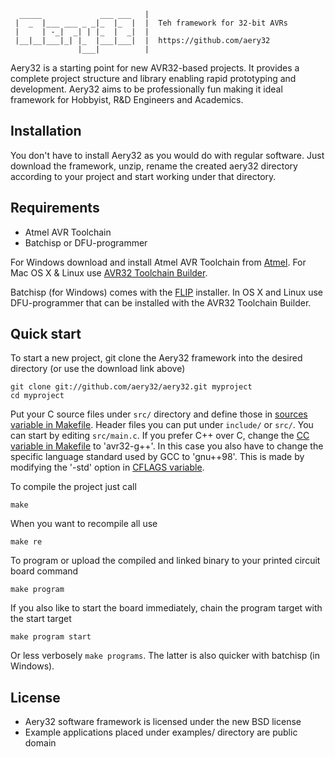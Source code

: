     
      _____             ___ ___   |
     |  _  |___ ___ _ _|_  |_  |  |  Teh framework for 32-bit AVRs
     |     | -_|  _| | |_  |  _|  |  
     |__|__|___|_| |_  |___|___|  |  https://github.com/aery32
                   |___|          |

Aery32 is a starting point for new AVR32-based projects. It provides a complete project structure and library enabling rapid prototyping and development. Aery32 aims to be professionally fun making it ideal framework for Hobbyist, R&D Engineers and Academics.

## Installation

You don't have to install Aery32 as you would do with regular software. Just download the framework, unzip, rename the created aery32 directory according to your project and start working under that directory.

## Requirements

- Atmel AVR Toolchain
- Batchisp or DFU-programmer

For Windows download and install Atmel AVR Toolchain from [Atmel](http://www.atmel.com/tools/ATMELAVRTOOLCHAIN3_3_2FORWINDOWS.aspx). For Mac OS X & Linux use [AVR32 Toolchain Builder](https://github.com/jsnyder/avr32-toolchain).

Batchisp (for Windows) comes with the [FLIP](http://www.atmel.com/tools/FLIP.aspx) installer. In OS X and Linux use DFU-programmer that can be installed with the AVR32 Toolchain Builder.
 

## Quick start

To start a new project, git clone the Aery32 framework into the desired directory (or use the download link above)

    git clone git://github.com/aery32/aery32.git myproject
    cd myproject
    
Put your C source files under `src/` directory and define those in [sources variable in Makefile](https://github.com/aery32/aery32/blob/master/Makefile#L55). Header files you can put under `include/` or `src/`. You can start by editing `src/main.c`. If you prefer C++ over C, change the [CC variable in Makefile](https://github.com/aery32/aery32/blob/master/Makefile#L66) to 'avr32-g++'. In this case you also have to change the specific language standard used by GCC to 'gnu++98'. This is made by modifying the '-std' option in [CFLAGS variable](https://github.com/aery32/aery32/blob/master/Makefile#L68).

To compile the project just call

    make

When you want to recompile all use

    make re

To program or upload the compiled and linked binary to your printed circuit board command

    make program
    
If you also like to start the board immediately, chain the program target with the start target

    make program start
    
Or less verbosely `make programs`. The latter is also quicker with batchisp (in Windows).

## License

- Aery32 software framework is licensed under the new BSD license
- Example applications placed under examples/ directory are public domain